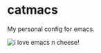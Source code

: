 # catmacs

My personal config for emacs.


![i love emacs n cheese!]([https://tenor.com/view/happy-cat-cute-smile-gif-3551617](https://c.tenor.com/d8wVpV9BHPcAAAAC/happy-cat.gif) "ooo cheesemacs..")
